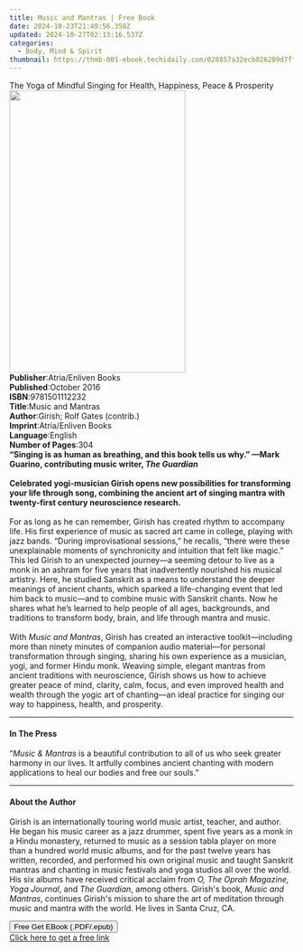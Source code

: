 ```yaml
---
title: Music and Mantras | Free Book
date: 2024-10-23T21:49:56.358Z
updated: 2024-10-27T02:13:16.537Z
categories:
  - Body, Mind & Spirit
thumbnail: https://thmb-001-ebook.techidaily.com/028857a32ecb026289d7ff121b837fafee1e7a82fe432ca98ff84485e3fba83a.jpg
---
```

<main id="book-container">
  <div class="flex flex-col">
    <div class="book-brief flex-1 py-6 px-4 sm:p-6 md:py-10 md:px-8">
      <!-- brief-->
      <div class="book-brief-main">
        The Yoga of Mindful Singing for Health, Happiness, Peace & Prosperity
      </div>
    </div>
    <div
      class="book-meta-info flex-1 grid gap-4 col-start-1 col-end-3 row-start-1 sm:mb-6 sm:grid-cols-4 lg:gap-6 lg:col-start-2 lg:row-end-6 lg:row-span-6 lg:mb-0"
    >
      <div
        class="book-meta-info-left place-content-center mt-4 p-4 text-sm leading-6 col-start-2 col-span-2 dark:text-slate-400"
      >
        <img
          class="w-full h-500 object-cover rounded-lg sm:h-255 sm:col-span-2 lg:col-span-full"
          src="https://img-001-ebook.techidaily.com/d90095d9e8e85f09f3d7076b56c1cad9bae5418cdfd369df78d745b6dbbf0902.jpg"
          alt=""
          width="312"
          height="500"
        />
      </div>
      <div
        class="book-meta-info-right mt-2 col-start-1 row-start-2 col-span-3 self-center"
      >
        <!-- meta data  -->
        <div class="flex flex-col px-4 md:px-8">
          <div class="flex-1">
            <strong>Publisher</strong>:<span class="px-2"
              >Atria/Enliven Books</span
            >
          </div>
          <div class="flex-1">
            <strong>Published</strong>:<span class="px-2">October 2016</span>
          </div>
          <div class="flex-1">
            <strong>ISBN</strong>:<span class="px-2">9781501112232</span>
          </div>
          <div class="flex-1">
            <strong>Title</strong>:<span class="px-2">Music and Mantras</span>
          </div>
          <div class="flex-1">
            <strong>Author</strong>:<span class="px-2"
              >Girish; Rolf Gates (contrib.)</span
            >
          </div>
          <div class="flex-1">
            <strong>Imprint</strong>:<span class="px-2"
              >Atria/Enliven Books</span
            >
          </div>
          <div class="flex-1">
            <strong>Language</strong>:<span class="px-2">English</span>
          </div>
          <div class="flex-1">
            <strong>Number of Pages</strong>:<span class="px-2">304</span>
          </div>
        </div>
      </div>
    </div>
    <div class="book-description flex-1 py-6 px-4 sm:p-6 md:py-10 md:px-8">
      <div class="book-description-main">
        <div accordion-content="" id="description">
          <b
            >“Singing is as human as breathing, and this book tells us why.”
            —Mark Guarino, contributing music writer, <i>The Guardian</i></b
          ><br />
          <br />
          <b
            >Celebrated yogi-musician Girish opens new possibilities for
            transforming your life through song, combining the ancient art of
            singing mantra with twenty-first century neuroscience research.</b
          ><br /><br />For as long as he can remember, Girish has created rhythm
          to accompany life. His first experience of music as sacred art came in
          college, playing with jazz bands. “During improvisational sessions,”
          he recalls, “there were these unexplainable moments of synchronicity
          and intuition that felt like magic.” This led Girish to an unexpected
          journey—a seeming detour to live as a monk in an ashram for five years
          that inadvertently nourished his musical artistry. Here, he studied
          Sanskrit as a means to understand the deeper meanings of ancient
          chants, which sparked a life-changing event that led him back to
          music—and to combine music with Sanskrit chants. Now he shares what
          he’s learned to help people of all ages, backgrounds, and traditions
          to transform body, brain, and life through mantra and music.<br />
          <br />With <i>Music and Mantras</i>, Girish has created an interactive
          toolkit—including more than ninety minutes of companion audio
          material—for personal transformation through singing, sharing his own
          experience as a musician, yogi, and former Hindu monk. Weaving simple,
          elegant mantras from ancient traditions with neuroscience, Girish
          shows us how to achieve greater peace of mind, clarity, calm, focus,
          and even improved health and wealth through the yogic art of
          chanting—an ideal practice for singing our way to happiness, health,
          and prosperity.
        </div>
        <div class="accordion-fader"></div>
      </div>
    </div>
    <div class="book-excerpts flex-1 py-6 px-4 sm:p-6 md:py-10 md:px-8">
      <!-- excerpts-->
      <div class="book-excerpts-main">
        <hr />
        <h4 class="placeholder placeholder-heading">
          <span>In The Press</span>
        </h4>
        <p>
          “<i>Music &amp; Mantras</i>&nbsp;is a beautiful contribution to all of
          us who seek greater harmony in our lives. It artfully combines ancient
          chanting with modern applications to heal our bodies and free our
          souls.”
        </p>
      </div>
    </div>
    <div class="book-about-author flex-1 py-6 px-4 sm:p-6 md:py-10 md:px-8">
      <!-- about author-->
      <div class="book-main-author-main">
        <hr />
        <h4 class="placeholder placeholder-heading">
          <span>About the Author</span>
        </h4>
        <p>
          Girish is an internationally touring world music artist, teacher, and
          author. He began his music career as a jazz drummer, spent five years
          as a monk in a Hindu monastery, returned to music as a session tabla
          player on more than a hundred world music albums, and for the past
          twelve years has written, recorded, and performed his own original
          music and taught Sanskrit mantras and chanting in music festivals and
          yoga studios all over the world. His six albums have received critical
          acclaim from <i>O, The Oprah Magazine, Yoga Journal</i>, and
          <i>The Guardian</i>, among others. Girish's book,
          <i>Music and Mantras</i>, continues Girish's mission to share the art
          of meditation through music and mantra with the world. He lives in
          Santa Cruz, CA.
        </p>
      </div>
    </div>
    <div class="book-free-get flex-1 py-6 px-4 sm:p-6 md:py-10 md:px-8">
      <button
        id="btn-free-get"
        class="bg-blue-500 hover:bg-blue-700 text-white font-bold py-2 px-4 rounded"
      >
        Free Get EBook (.PDF/.epub)
      </button>
      <div id="countdown-display" class="px-2 text-lg mt-2"></div>
      <a
        id="free-link"
        class="hidden bg-blue-500 hover:bg-blue-700 text-white font-bold py-2 px-4 rounded"
        href="https://www.ebooks.com/en-us/book/2262180/music-and-mantras/girish/"
        target="_blank"
        >Click here to get a free link</a
      >
    </div>
    <script>
      let countdownTime = 0;
      let countdownInterval = null;
      document
        .getElementById('btn-free-get')
        .addEventListener('click', startCountdown);
      function startCountdown() {
        countdownTime = new Date().getTime() + 60000 * 3;
        countdownInterval = setInterval(updateCountdown, 1000);
        document.getElementById('btn-free-get').disabled = true;
        document
          .getElementById('btn-free-get')
          .classList.add('bg-gray-500', 'cursor-not-allowed');
      }
      function updateCountdown() {
        let currentTime = new Date().getTime();
        let timeLeft = countdownTime - currentTime;
        let secondsLeft = Math.floor(timeLeft / 1000);
        document.getElementById('countdown-display').innerHTML =
          `Remaining time: ${secondsLeft} seconds.`;
        if (secondsLeft <= 0) {
          clearInterval(countdownInterval);
          document.getElementById('btn-free-get').classList.add('hidden');
          document.getElementById('free-link').classList.remove('hidden');
          document.getElementById('countdown-display').innerHTML = '';
        }
      }
    </script>
  </div>
</main>

<ins class="adsbygoogle"
      style="display:block"
      data-ad-client="ca-pub-7571918770474297"
      data-ad-slot="8358498916"
      data-ad-format="auto"
      data-full-width-responsive="true"></ins>
    